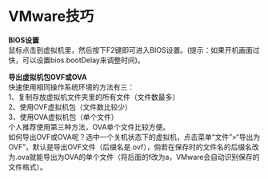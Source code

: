 # VMware技巧  
  
**BIOS设置**	
鼠标点击到虚拟机里，然后按下F2键即可进入BIOS设置。(提示：如果开机画面过快，可以设置bios.bootDelay来调整时间)。  
  
**导出虚拟机包OVF或OVA**	 
快速使用相同操作系统环境的方法有三：  
1、复制存放虚拟机文件夹里的所有文件（文件数最多）  
2、使用OVF虚拟机包（文件数比较少）  
3、使用OVA虚拟机包（单个文件）  
个人推荐使用第三种方法，OVA单个文件比较方便。  
如何导出OVF或OVA呢？选中一个关机状态下的虚拟机，点击菜单“文件”>“导出为OVF”，默认是导出OVF文件（后缀名是.ovf），倘若在保存时的文件名的后缀名改为.ova就能导出为OVA的单个文件（将后面的f改为a，VMware会自动识别保存的文件格式）。  
